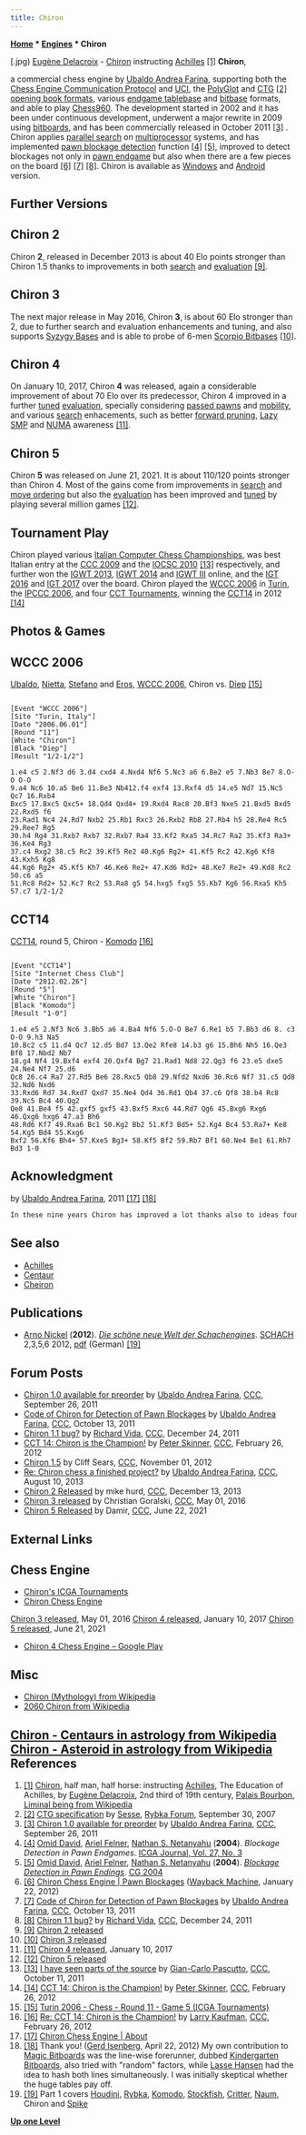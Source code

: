 ```yaml
---
title: Chiron
---
```

**[Home](Home "Home") * [Engines](Engines "Engines") * Chiron**

\[.jpg) [Eugène Delacroix](Category:Eug%C3%A8ne_Delacroix "Category:Eugène Delacroix") - [Chiron](https://en.wikipedia.org/wiki/Chiron) instructing [Achilles](https://en.wikipedia.org/wiki/Achilles) <a id="cite-note-1" href="#cite-ref-1">[1]</a>
**Chiron**,

a commercial chess engine by [Ubaldo Andrea Farina](Ubaldo_Andrea_Farina "Ubaldo Andrea Farina"), supporting both the [Chess Engine Communication Protocol](Chess_Engine_Communication_Protocol "Chess Engine Communication Protocol") and [UCI](UCI "UCI"), the [PolyGlot](PolyGlot "PolyGlot") and [CTG](CTG "CTG") <a id="cite-note-2" href="#cite-ref-2">[2]</a> [opening book formats](Opening_Book#Formats "Opening Book"), various [endgame tablebase](Endgame_Tablebases "Endgame Tablebases") and [bitbase](Endgame_Bitbases "Endgame Bitbases") formats, and able to play [Chess960](Chess960 "Chess960"). The development started in 2002 and it has been under continuous development, underwent a major rewrite in 2009 using [bitboards](Bitboards "Bitboards"), and has been commercially released in October 2011 <a id="cite-note-3" href="#cite-ref-3">[3]</a> . Chiron applies [parallel search](Parallel_Search "Parallel Search") on [multiprocessor](https://en.wikipedia.org/wiki/Multiprocessor) systems, and has implemented [pawn blockage detection](Blockage_Detection "Blockage Detection") function <a id="cite-note-4" href="#cite-ref-4">[4]</a> <a id="cite-note-5" href="#cite-ref-5">[5]</a>, improved to detect blockages not only in [pawn endgame](Pawn_Endgame "Pawn Endgame") but also when there are a few pieces on the board <a id="cite-note-6" href="#cite-ref-6">[6]</a> <a id="cite-note-7" href="#cite-ref-7">[7]</a> <a id="cite-note-8" href="#cite-ref-8">[8]</a>. Chiron is available as [Windows](Windows "Windows") and [Android](Android "Android") version.

## Further Versions

## Chiron 2

Chiron **2**, released in December 2013 is about 40 Elo points stronger than Chiron 1.5 thanks to improvements in both [search](Search "Search") and [evaluation](Evaluation "Evaluation") <a id="cite-note-9" href="#cite-ref-9">[9]</a>.

## Chiron 3

The next major release in May 2016, Chiron **3**, is about 60 Elo stronger than 2, due to further search and evaluation enhancements and tuning, and also supports [Syzygy Bases](Syzygy_Bases "Syzygy Bases") and is able to probe of 6-men [Scorpio Bitbases](Scorpio_Bitbases "Scorpio Bitbases") <a id="cite-note-10" href="#cite-ref-10">[10]</a>.

## Chiron 4

On January 10, 2017, Chiron **4** was released, again a considerable improvement of about 70 Elo over its predecessor, Chiron 4 improved in a further [tuned](Automated_Tuning "Automated Tuning") [evaluation](Evaluation "Evaluation"), specially considering [passed pawns](Passed_Pawn "Passed Pawn") and [mobility](Mobility "Mobility"), and various [search](Search "Search") enhacements, such as better [forward pruning](Pruning "Pruning"), [Lazy SMP](Lazy_SMP "Lazy SMP") and [NUMA](NUMA "NUMA") awareness <a id="cite-note-11" href="#cite-ref-11">[11]</a>.

## Chiron 5

Chiron **5** was released on June 21, 2021. It is about 110/120 points stronger than Chiron 4. Most of the gains come from improvements in [search](Search "Search") and [move ordering](Move_Ordering "Move Ordering") but also the [evaluation](Evaluation "Evaluation") has been improved and [tuned](Automated_Tuning "Automated Tuning") by playing several million games <a id="cite-note-12" href="#cite-ref-12">[12]</a>.

## Tournament Play

Chiron played various [Italian Computer Chess Championships](Italian_Computer_Chess_Championship "Italian Computer Chess Championship"), was best Italian entry at the [CCC 2009](CCC_2009 "CCC 2009") and the [IOCSC 2010](IOCSC_2010 "IOCSC 2010") <a id="cite-note-13" href="#cite-ref-13">[13]</a> respectively, and further won the [IGWT 2013](IGWT_2013 "IGWT 2013"), [IGWT 2014](IGWT_2014 "IGWT 2014") and [IGWT III](IGWT_III "IGWT III") online, and the [IGT 2016](IGT_2016 "IGT 2016") and [IGT 2017](IGT_2017 "IGT 2017") over the board. Chiron played the [WCCC 2006](WCCC_2006 "WCCC 2006") in [Turin](https://en.wikipedia.org/wiki/Turin), the [IPCCC 2006](IPCCC_2006 "IPCCC 2006"), and four [CCT Tournaments](CCT_Tournaments "CCT Tournaments"), winning the [CCT14](CCT14 "CCT14") in 2012 <a id="cite-note-14" href="#cite-ref-14">[14]</a>

## Photos & Games

## WCCC 2006

[](File:ItalianChessProgrammers.jpg)
[Ubaldo](Ubaldo_Andrea_Farina "Ubaldo Andrea Farina"), [Nietta](Antonia_Jeanrenaud "Antonia Jeanrenaud"), [Stefano](Stefano_Malloggi "Stefano Malloggi") and [Eros](Eros_Riccio "Eros Riccio"), [WCCC 2006](WCCC_2006 "WCCC 2006"), Chiron vs. [Diep](Diep "Diep") <a id="cite-note-15" href="#cite-ref-15">[15]</a>

```

[Event "WCCC 2006"]
[Site "Turin, Italy"]
[Date "2006.06.01"]
[Round "11"]
[White "Chiron"]
[Black "Diep"]
[Result "1/2-1/2"]

1.e4 c5 2.Nf3 d6 3.d4 cxd4 4.Nxd4 Nf6 5.Nc3 a6 6.Be2 e5 7.Nb3 Be7 8.O-O O-O
9.a4 Nc6 10.a5 Be6 11.Be3 Nb412.f4 exf4 13.Rxf4 d5 14.e5 Nd7 15.Nc5 Qc7 16.Rxb4
Bxc5 17.Bxc5 Qxc5+ 18.Qd4 Qxd4+ 19.Rxd4 Rac8 20.Bf3 Nxe5 21.Bxd5 Bxd5 22.Rxd5 f6
23.Rad1 Nc4 24.Rd7 Nxb2 25.Rb1 Rxc3 26.Rxb2 Rb8 27.Rb4 h5 28.Re4 Rc5 29.Ree7 Rg5
30.h4 Rg4 31.Rxb7 Rxb7 32.Rxb7 Ra4 33.Kf2 Rxa5 34.Rc7 Ra2 35.Kf3 Ra3+ 36.Ke4 Rg3
37.c4 Rxg2 38.c5 Rc2 39.Kf5 Re2 40.Kg6 Rg2+ 41.Kf5 Rc2 42.Kg6 Kf8 43.Kxh5 Kg8
44.Kg6 Rg2+ 45.Kf5 Kh7 46.Ke6 Re2+ 47.Kd6 Rd2+ 48.Ke7 Re2+ 49.Kd8 Rc2 50.c6 a5
51.Rc8 Rd2+ 52.Kc7 Rc2 53.Ra8 g5 54.hxg5 fxg5 55.Kb7 Kg6 56.Rxa5 Kh5 57.c7 1/2-1/2

```

## CCT14

[CCT14](CCT14 "CCT14"), round 5, Chiron - [Komodo](Komodo "Komodo") <a id="cite-note-16" href="#cite-ref-16">[16]</a>

```

[Event "CCT14"]
[Site "Internet Chess Club"]
[Date "2012.02.26"]
[Round "5"]
[White "Chiron"]
[Black "Komodo"]
[Result "1-0"]

1.e4 e5 2.Nf3 Nc6 3.Bb5 a6 4.Ba4 Nf6 5.O-O Be7 6.Re1 b5 7.Bb3 d6 8. c3 O-O 9.h3 Na5
10.Bc2 c5 11.d4 Qc7 12.d5 Bd7 13.Qe2 Rfe8 14.b3 g6 15.Bh6 Nh5 16.Qe3 Bf8 17.Nbd2 Nb7
18.g4 Nf4 19.Bxf4 exf4 20.Qxf4 Bg7 21.Rad1 Nd8 22.Qg3 f6 23.e5 dxe5 24.Ne4 Nf7 25.d6
Qc8 26.c4 Ra7 27.Rd5 Be6 28.Rxc5 Qb8 29.Nfd2 Nxd6 30.Rc6 Nf7 31.c5 Qd8 32.Nd6 Nxd6
33.Rxd6 Rd7 34.Rxd7 Qxd7 35.Ne4 Qd4 36.Rd1 Qb4 37.c6 Qf8 38.b4 Rc8 39.Nc5 Bc4 40.Qg2
Qe8 41.Be4 f5 42.gxf5 gxf5 43.Bxf5 Rxc6 44.Rd7 Qg6 45.Bxg6 Rxg6 46.Qxg6 hxg6 47.a3 Bh6
48.Rd6 Kf7 49.Rxa6 Bc1 50.Kg2 Bb2 51.Kf3 Bd5+ 52.Kg4 Bc4 53.Ra7+ Ke8 54.Kg5 Bd4 55.Kxg6
Bxf2 56.Kf6 Bh4+ 57.Kxe5 Bg3+ 58.Kf5 Bf2 59.Rb7 Bf1 60.Ne4 Be1 61.Rh7 Bd3 1-0

```

## Acknowledgment

by [Ubaldo Andrea Farina](Ubaldo_Andrea_Farina "Ubaldo Andrea Farina"), 2011 <a id="cite-note-17" href="#cite-ref-17">[17]</a> <a id="cite-note-18" href="#cite-ref-18">[18]</a>

```C++
In these nine years Chiron has improved a lot thanks also to ideas found in strong [|open source engines](Category:Open_Source "Category:Open Source"), in [computer chess forums](Computer_Chess_Forums "Computer Chess Forums") and websites, etc. In particular I would like to thank [Fabien Letouzey](Fabien_Letouzey "Fabien Letouzey"), [Tord Romstad](Tord_Romstad "Tord Romstad"), [Robert Hyatt](Robert_Hyatt "Robert Hyatt"), the [Ippolit](Ippolit "Ippolit") guys, [Ed Schröder](Ed_Schroder "Ed Schroder"), [Bruce Moreland](Bruce_Moreland "Bruce Moreland"), [Ernst Heinz](Ernst_A._Heinz "Ernst A. Heinz") and many others. Thanks to [Miguel Ballicora](Miguel_A._Ballicora "Miguel A. Ballicora"), [Eugene Nalimov](Eugene_Nalimov "Eugene Nalimov") and [Daniel Shawul](Daniel_Shawul "Daniel Shawul") for the probing code of their [tablebases](Endgame_Tablebases "Endgame Tablebases")/[bitbases](Endgame_Bitbases "Endgame Bitbases"), to [Pradu Kannan](Pradu_Kannan "Pradu Kannan"), [Gerd Isenberg](Gerd_Isenberg "Gerd Isenberg") and [Lasse Hansen](Lasse_Hansen "Lasse Hansen") for the [magic bitboards](Magic_Bitboards "Magic Bitboards"), to [Sesse](Steinar_H._Gunderson "Steinar H. Gunderson") and [Stephan Vermeire](Stephan_Vermeire "Stephan Vermeire") for the [CTG specifications](CTG "CTG"), to [Ilari Pihlajisto](Ilari_Pihlajisto "Ilari Pihlajisto") for [cutechess-cli](Cutechess-cli "Cutechess-cli") that I've been using since 2009 for testing Chiron with very fast games. Thanks to all the people that tested Chiron in the past, among them [Ciro Vignotto](index.php?title=Ciro_Luigi_Vignotto&action=edit&redlink=1 "Ciro Luigi Vignotto (page does not exist)"), [Leo Dijksman](Leo_Dijksman "Leo Dijksman"), [Olivier Deville](Olivier_Deville "Olivier Deville"), [Günther Simon](G%C3%BCnther_Simon "Günther Simon"), [Lars Hallerström](index.php?title=Lars_Hallerstr%C3%B6m&action=edit&redlink=1 "Lars Hallerström (page does not exist)"), the testers of [CEGT](CEGT "CEGT") and [CCRL](CCRL "CCRL") and many others. Thanks to [Wilhelm Hudetz](index.php?title=Wilhelm_Hudetz&action=edit&redlink=1 "Wilhelm Hudetz (page does not exist)") for the Chiron logo. Finally, thanks to [Salvo Spitaleri](index.php?title=Salvo_Spitaleri&action=edit&redlink=1 "Salvo Spitaleri (page does not exist)") who has been the [opening book author](Category:Opening_Book_Author "Category:Opening Book Author") of Chiron since 2006. 

```

## See also

- [Achilles](Achilles "Achilles")
- [Centaur](Centaur "Centaur")
- [Cheiron](Cheiron "Cheiron")

## Publications

- [Arno Nickel](Arno_Nickel "Arno Nickel") (**2012**). *[Die schöne neue Welt der Schachengines](http://www.edition-marco-shop.de/epages/64079634.sf/de_DE/?ObjectPath=/Shops/64079634/Categories/Schachgeschehen/Computerschach)*. [SCHACH](http://www.zeitschriftschach.de/) 2,3,5,6 2012, [pdf](http://www.edition-marco-shop.de/WebRoot/Store14/Shops/64079634/5177/F0A3/C389/D0DD/3A71/C0A8/2935/25F6/Die_schoene_neue_Welt_der_Schachengines.pdf) (German) <a id="cite-note-19" href="#cite-ref-19">[19]</a>

## Forum Posts

- [Chiron 1.0 available for preorder](http://www.talkchess.com/forum/viewtopic.php?t=40529) by [Ubaldo Andrea Farina](Ubaldo_Andrea_Farina "Ubaldo Andrea Farina"), [CCC](CCC "CCC"), September 26, 2011
- [Code of Chiron for Detection of Pawn Blockages](http://www.talkchess.com/forum/viewtopic.php?t=40748) by [Ubaldo Andrea Farina](Ubaldo_Andrea_Farina "Ubaldo Andrea Farina"), [CCC](CCC "CCC"), October 13, 2011
- [Chiron 1.1 bug?](http://www.talkchess.com/forum/viewtopic.php?t=41569) by [Richard Vida](Richard_Vida "Richard Vida"), [CCC](CCC "CCC"), December 24, 2011
- [CCT 14: Chiron is the Champion!](http://www.talkchess.com/forum/viewtopic.php?t=42638) by [Peter Skinner](Peter_Skinner "Peter Skinner"), [CCC](CCC "CCC"), February 26, 2012
- [Chiron 1.5](http://www.talkchess.com/forum/viewtopic.php?t=45813) by Cliff Sears, [CCC](CCC "CCC"), November 01, 2012
- [Re: Chiron chess a finished project?](http://www.talkchess.com/forum/viewtopic.php?t=48915&start=2) by [Ubaldo Andrea Farina](Ubaldo_Andrea_Farina "Ubaldo Andrea Farina"), [CCC](CCC "CCC"), August 10, 2013
- [Chiron 2 Released](http://www.talkchess.com/forum/viewtopic.php?t=50475) by mike hurd, [CCC](CCC "CCC"), December 13, 2013
- [Chiron 3 released](http://www.talkchess.com/forum/viewtopic.php?t=60017) by Christian Goralski, [CCC](CCC "CCC"), May 01, 2016
- [Chiron 5 Released](http://www.talkchess.com/forum3/viewtopic.php?f=2&t=77534) by Damir, [CCC](CCC "CCC"), June 22, 2021

## External Links

## Chess Engine

- [Chiron's ICGA Tournaments](https://www.game-ai-forum.org/icga-tournaments/program.php?id=83)
- [Chiron Chess Engine](https://www.chironchess.com/)

[Chiron 3 released](https://www.chironchess.com/chiron-3-released/), May 01, 2016
[Chiron 4 released](https://www.chironchess.com/chiron-4-released/), January 10, 2017
[Chiron 5 released](https://www.chironchess.com/chiron-5-released/), June 21, 2021

- [Chiron 4 Chess Engine – Google Play](https://play.google.com/store/apps/details?id=com.chironchess.chiron4)

## Misc

- [Chiron (Mythology) from Wikipedia](https://en.wikipedia.org/wiki/Chiron)
- [2060 Chiron from Wikipedia](https://en.wikipedia.org/wiki/2060_Chiron)

## [Chiron - Centaurs in astrology from Wikipedia](https://en.wikipedia.org/wiki/Centaurs_in_astrology#Chiron) [Chiron - Asteroid in astrology from Wikipedia](https://en.wikipedia.org/wiki/Asteroids_in_astrology#Chiron) References

1. <a id="cite-ref-1" href="#cite-note-1">[1]</a> [Chiron](https://en.wikipedia.org/wiki/Chiron), half man, half horse: instructing [Achilles](https://en.wikipedia.org/wiki/Achilles), The Education of Achilles, by [Eugène Delacroix](Category:Eug%C3%A8ne_Delacroix "Category:Eugène Delacroix"), 2nd third of 19th century, [Palais Bourbon](https://en.wikipedia.org/wiki/Palais_Bourbon), [Liminal being from Wikipedia](https://en.wikipedia.org/wiki/Liminal_being)
1. <a id="cite-ref-2" href="#cite-note-2">[2]</a> [CTG specification](http://rybkaforum.net/cgi-bin/rybkaforum/topic_show.pl?tid=2319) by [Sesse](Steinar_H._Gunderson "Steinar H. Gunderson"), [Rybka Forum](Computer_Chess_Forums "Computer Chess Forums"), September 30, 2007
1. <a id="cite-ref-3" href="#cite-note-3">[3]</a> [Chiron 1.0 available for preorder](http://www.talkchess.com/forum/viewtopic.php?t=40529) by [Ubaldo Andrea Farina](Ubaldo_Andrea_Farina "Ubaldo Andrea Farina"), [CCC](CCC "CCC"), September 26, 2011
1. <a id="cite-ref-4" href="#cite-note-4">[4]</a> [Omid David](Eli_David "Eli David"), [Ariel Felner](Ariel_Felner "Ariel Felner"), [Nathan S. Netanyahu](Nathan_S._Netanyahu "Nathan S. Netanyahu") (**2004**). *Blockage Detection in Pawn Endgames*. [ICGA Journal, Vol. 27, No. 3](ICGA_Journal#27_3 "ICGA Journal")
1. <a id="cite-ref-5" href="#cite-note-5">[5]</a> [Omid David](Eli_David "Eli David"), [Ariel Felner](Ariel_Felner "Ariel Felner"), [Nathan S. Netanyahu](Nathan_S._Netanyahu "Nathan S. Netanyahu") (**2004**). *[Blockage Detection in Pawn Endings](http://link.springer.com/chapter/10.1007/11674399_13)*. [CG 2004](CG_2004 "CG 2004")
1. <a id="cite-ref-6" href="#cite-note-6">[6]</a> [Chiron Chess Engine | Pawn Blockages](https://web.archive.org/web/20120122012655/http://www.chironchess.com/index.php/component/content/article/69) ([Wayback Machine](https://en.wikipedia.org/wiki/Wayback_Machine), January 22, 2012)
1. <a id="cite-ref-7" href="#cite-note-7">[7]</a> [Code of Chiron for Detection of Pawn Blockages](http://www.talkchess.com/forum/viewtopic.php?t=40748) by [Ubaldo Andrea Farina](Ubaldo_Andrea_Farina "Ubaldo Andrea Farina"), [CCC](CCC "CCC"), October 13, 2011
1. <a id="cite-ref-8" href="#cite-note-8">[8]</a> [Chiron 1.1 bug?](http://www.talkchess.com/forum/viewtopic.php?t=41569) by [Richard Vida](Richard_Vida "Richard Vida"), [CCC](CCC "CCC"), December 24, 2011
1. <a id="cite-ref-9" href="#cite-note-9">[9]</a> [Chiron 2 released](https://www.chironchess.com/chiron-2-released/)
1. <a id="cite-ref-10" href="#cite-note-10">[10]</a> [Chiron 3 released](https://www.chironchess.com/chiron-3-released/)
1. <a id="cite-ref-11" href="#cite-note-11">[11]</a> [Chiron 4 released](https://www.chironchess.com/chiron-4-released/), January 10, 2017
1. <a id="cite-ref-12" href="#cite-note-12">[12]</a> [Chiron 5 released](https://www.chironchess.com/chiron-5-released/)
1. <a id="cite-ref-13" href="#cite-note-13">[13]</a> [I have seen parts of the source](http://www.talkchess.com/forum/viewtopic.php?topic_view=threads&p=428176&t=40669) by [Gian-Carlo Pascutto](Gian-Carlo_Pascutto "Gian-Carlo Pascutto"), [CCC](CCC "CCC"), October 11, 2011
1. <a id="cite-ref-14" href="#cite-note-14">[14]</a> [CCT 14: Chiron is the Champion!](http://www.talkchess.com/forum/viewtopic.php?t=42638) by [Peter Skinner](Peter_Skinner "Peter Skinner"), [CCC](CCC "CCC"), February 26, 2012
1. <a id="cite-ref-15" href="#cite-note-15">[15]</a> [Turin 2006 - Chess - Round 11 - Game 5 (ICGA Tournaments)](https://www.game-ai-forum.org/icga-tournaments/round.php?tournament=16&round=11&id=5)
1. <a id="cite-ref-16" href="#cite-note-16">[16]</a> [Re: CCT 14: Chiron is the Champion!](http://www.talkchess.com/forum/viewtopic.php?topic_view=threads&p=452443&t=42638) by [Larry Kaufman](Larry_Kaufman "Larry Kaufman"), [CCC](CCC "CCC"), February 26, 2012
1. <a id="cite-ref-17" href="#cite-note-17">[17]</a> [Chiron Chess Engine | About](https://www.chironchess.com/about/)
1. <a id="cite-ref-18" href="#cite-note-18">[18]</a> Thank you! ([Gerd Isenberg](Gerd_Isenberg "Gerd Isenberg"), April 22, 2012) My own contribution to [Magic Bitboards](Magic_Bitboards "Magic Bitboards") was the line-wise forerunner, dubbed [Kindergarten Bitboards](Kindergarten_Bitboards "Kindergarten Bitboards"), also tried with "random" factors, while [Lasse Hansen](Lasse_Hansen "Lasse Hansen") had the idea to hash both lines simultaneously. I was initially skeptical whether the huge tables pay off.
1. <a id="cite-ref-19" href="#cite-note-19">[19]</a> Part 1 covers [Houdini](Houdini "Houdini"), [Rybka](Rybka "Rybka"), [Komodo](Komodo "Komodo"), [Stockfish](Stockfish "Stockfish"), [Critter](Critter "Critter"), [Naum](Naum "Naum"), Chiron and [Spike](Spike "Spike")

**[Up one Level](Engines "Engines")**

